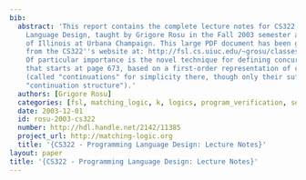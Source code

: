 ```yaml
---
bib:
  abstract: 'This report contains the complete lecture notes for CS322, Programming
    Language Design, taught by Grigore Rosu in the Fall 2003 semester at the University
    of Illinois at Urbana Champaign. This large PDF document has been generated automatically
    from the CS322''s website at: http://fsl.cs.uiuc.edu/~grosu/classes/2003/fall/cs322/.
    Of particular importance is the novel technique for defining concurrent languages
    that starts at page 673, based on a first-order representation of computations
    (called "continuations" for simplicity there, though only their suffix is an actual
    "continuation structure").'
  authors: [Grigore Rosu]
  categories: [fsl, matching_logic, k, logics, program_verification, semantics, executable_semantics]
  date: 2003-12-01
  id: rosu-2003-cs322
  number: http://hdl.handle.net/2142/11385
  project_url: http://matching-logic.org
  title: '{CS322 - Programming Language Design: Lecture Notes}'
layout: paper
title: '{CS322 - Programming Language Design: Lecture Notes}'
---
```

